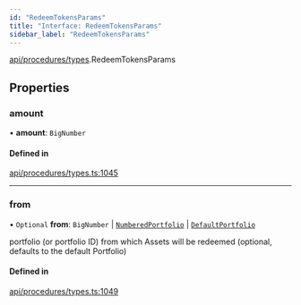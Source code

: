```yaml
---
id: "RedeemTokensParams"
title: "Interface: RedeemTokensParams"
sidebar_label: "RedeemTokensParams"
---
```


[api/procedures/types](../../../../../modules/API/Procedures/Types/Types.md).RedeemTokensParams

## Properties

### amount

• **amount**: `BigNumber`

#### Defined in

[api/procedures/types.ts:1045](https://github.com/PolymeshAssociation/polymesh-sdk/blob/fedc4714f/src/api/procedures/types.ts#L1045)

___

### from

• `Optional` **from**: `BigNumber` \| [`NumberedPortfolio`](../../../../../classes/API/Entities/NumberedPortfolio/NumberedPortfolio.md) \| [`DefaultPortfolio`](../../../../../classes/API/Entities/DefaultPortfolio/DefaultPortfolio.md)

portfolio (or portfolio ID) from which Assets will be redeemed (optional, defaults to the default Portfolio)

#### Defined in

[api/procedures/types.ts:1049](https://github.com/PolymeshAssociation/polymesh-sdk/blob/fedc4714f/src/api/procedures/types.ts#L1049)
